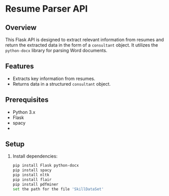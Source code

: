 # Resume Parser API

## Overview
This Flask API is designed to extract relevant information from resumes and return the extracted data in the form of a `consultant` object. It utilizes the `python-docx` library for parsing Word documents.

## Features
- Extracts key information from resumes.
- Returns data in a structured `consultant` object.

## Prerequisites
- Python 3.x
- Flask
- spacy
- 

## Setup
1. Install dependencies:
   ```bash
   pip install Flask python-docx
   pip install spacy
   pip install nltk
   pip install flair
   pip install pdfminer
   set the path for the file 'SkillDataSet'
